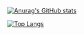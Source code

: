 [![Anurag's GitHub stats](https://github-readme-stats-ten-ashy-41.vercel.app/api?username=leomarek&show_icons=true&hide_rank=true&theme=dracula&include_all_commits=true)](https://github.com/anuraghazra/github-readme-stats)

[![Top Langs](https://github-readme-stats-ten-ashy-41.vercel.app/api/top-langs/?username=leomarek&theme=dracula&layout=pie&exclude_repo=music-genre-prediction)](https://github.com/anuraghazra/github-readme-stats)
<!--
**leomarek/leomarek** is a ✨ _special_ ✨ repository because its `README.md` (this file) appears on your GitHub profile.

Here are some ideas to get you started:

- 🔭 I’m currently working on ...
- 🌱 I’m currently learning ...
- 👯 I’m looking to collaborate on ...
- 🤔 I’m looking for help with ...
- 💬 Ask me about ...
- 📫 How to reach me: ...
- 😄 Pronouns: ...
- ⚡ Fun fact: ...
-->
